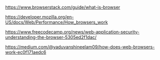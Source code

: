 <!-- What is a Browser and How do they work? -->
https://www.browserstack.com/guide/what-is-browser

https://developer.mozilla.org/en-US/docs/Web/Performance/How_browsers_work

https://www.freecodecamp.org/news/web-application-security-understanding-the-browser-5305ed2f1dac/

https://medium.com/@yaduvanshineelam09/how-does-web-browsers-work-ec0f171aedc6

